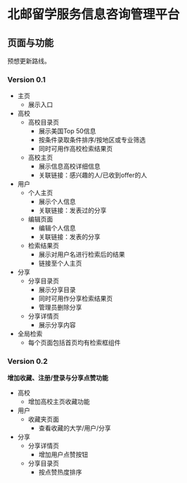 # 北邮留学服务信息咨询管理平台  

## 页面与功能  
预想更新路线。  
### Version 0.1  
- 主页  
  - 展示入口  
- 高校  
  - 高校目录页  
    - 展示美国Top 50信息  
    - 按条件录取条件排序/按地区或专业筛选  
    - 同时可用作高校检索结果页  
  - 高校主页  
    - 展示信息高校详细信息  
    - 关联链接：感兴趣的人/已收到offer的人  
- 用户  
  - 个人主页  
    - 展示个人信息  
    - 关联链接：发表过的分享  
  - 编辑页面  
    - 编辑个人信息  
    - 关联链接：发表的分享  
  - 检索结果页  
    - 展示对用户名进行检索后的结果  
    - 链接至个人主页  
- 分享  
  - 分享目录页  
    - 展示分享目录  
    - 同时可用作分享检索结果页  
    - 管理员删除分享  
  - 分享详情页  
    - 展示分享内容  
- 全局检索  
  - 每个页面包括首页均有检索框组件  

### Version 0.2  
**增加收藏、注册/登录与分享点赞功能**  
- 高校  
  - 增加高校主页收藏功能  
- 用户  
  - 收藏夹页面  
    - 查看收藏的大学/用户/分享  
- 分享  
  - 分享详情页  
    - 增加用户点赞按钮  
  - 分享目录页  
    - 按点赞热度排序  
